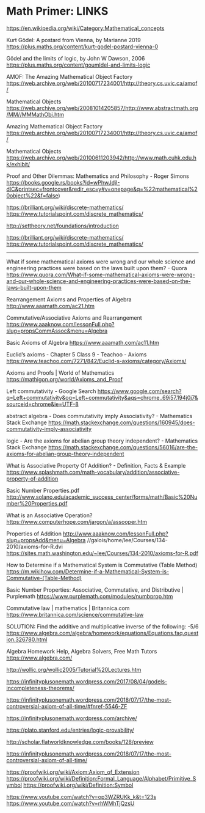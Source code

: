 # Math Primer: LINKS

https://en.wikipedia.org/wiki/Category:Mathematical_concepts


Kurt Gödel: A postard from Vienna, by Marianne 2019
https://plus.maths.org/content/kurt-godel-postard-vienna-0

Gödel and the limits of logic, by John W Dawson, 2006
https://plus.maths.org/content/goumldel-and-limits-logic


AMOF: The Amazing Mathematical Object Factory
https://web.archive.org/web/20100717234001/http://theory.cs.uvic.ca/amof/

Mathematical Objects
https://web.archive.org/web/20081014205857/http://www.abstractmath.org/MM//MMMathObj.htm

Amazing Mathematical Object Factory
https://web.archive.org/web/20100717234001/http://theory.cs.uvic.ca/amof/

Mathematical Objects
https://web.archive.org/web/20100611203942/http://www.math.cuhk.edu.hk/exhibit/

Proof and Other Dilemmas: Mathematics and Philosophy - Roger Simons
https://books.google.rs/books?id=wPhwJdjI-dIC&printsec=frontcover&redir_esc=y#v=onepage&q=%22mathematical%20object%22&f=false)

https://brilliant.org/wiki/discrete-mathematics/
https://www.tutorialspoint.com/discrete_mathematics/


http://settheory.net/foundations/introduction


https://brilliant.org/wiki/discrete-mathematics/
https://www.tutorialspoint.com/discrete_mathematics/


---


What if some mathematical axioms were wrong and our whole science and engineering practices were based on the laws built upon them? - Quora
https://www.quora.com/What-if-some-mathematical-axioms-were-wrong-and-our-whole-science-and-engineering-practices-were-based-on-the-laws-built-upon-them

Rearrangement Axioms and Properties of Algebra
http://www.aaamath.com/ac21.htm

Commutative/Associative Axioms and Rearrangement
https://www.aaaknow.com/lessonFull.php?slug=propsCommAssoc&menu=Algebra

Basic Axioms of Algebra
https://www.aaamath.com/ac11.htm

Euclid’s axioms - Chapter 5 Class 9 - Teachoo - Axioms
https://www.teachoo.com/7271/842/Euclid-s-axioms/category/Axioms/

Axioms and Proofs | World of Mathematics
https://mathigon.org/world/Axioms_and_Proof

Left commutativity - Google Search
https://www.google.com/search?q=Left+commutativity&oq=Left+commutativity&aqs=chrome..69i57.194j0j7&sourceid=chrome&ie=UTF-8

abstract algebra - Does commutativity imply Associativity? - Mathematics Stack Exchange
https://math.stackexchange.com/questions/160945/does-commutativity-imply-associativity

logic - Are the axioms for abelian group theory independent? - Mathematics Stack Exchange
https://math.stackexchange.com/questions/56016/are-the-axioms-for-abelian-group-theory-independent


What is Associative Property Of Addition? - Definition, Facts & Example
https://www.splashmath.com/math-vocabulary/addition/associative-property-of-addition

Basic Number Properties.pdf
http://www.solano.edu/academic_success_center/forms/math/Basic%20Number%20Properties.pdf

What is an Associative Operation?
https://www.computerhope.com/jargon/a/assooper.htm

Properties of Addition
http://www.aaaknow.com/lessonFull.php?slug=propsAdd&menu=Algebra
//galois/home/lee/Courses/134-2010/axioms-for-R.dvi
https://sites.math.washington.edu/~lee/Courses/134-2010/axioms-for-R.pdf

How to Determine if a Mathematical System is Commutative (Table Method)
https://m.wikihow.com/Determine-if-a-Mathematical-System-is-Commutative-(Table-Method)

Basic Number Properties: Associative, Commutative, and Distributive | Purplemath
https://www.purplemath.com/modules/numbprop.htm

Commutative law | mathematics | Britannica.com
https://www.britannica.com/science/commutative-law

SOLUTION: Find the additive and multiplicative inverse of the following: -5/6
https://www.algebra.com/algebra/homework/equations/Equations.faq.question.326780.html

Algebra Homework Help, Algebra Solvers, Free Math Tutors
https://www.algebra.com/


http://wollic.org/wollic2005/Tutorial%20Lectures.htm

https://infinityplusonemath.wordpress.com/2017/08/04/godels-incompleteness-theorems/

https://infinityplusonemath.wordpress.com/2018/07/17/the-most-controversial-axiom-of-all-time/#fnref-5546-ZF

https://infinityplusonemath.wordpress.com/archive/

https://plato.stanford.edu/entries/logic-provability/

http://scholar.flatworldknowledge.com/books/128/preview

https://infinityplusonemath.wordpress.com/2018/07/17/the-most-controversial-axiom-of-all-time/

https://proofwiki.org/wiki/Axiom:Axiom_of_Extension
https://proofwiki.org/wiki/Definition:Formal_Language/Alphabet/Primitive_Symbol
https://proofwiki.org/wiki/Definition:Symbol


https://www.youtube.com/watch?v=op3WZRUKk_k&t=123s
https://www.youtube.com/watch?v=rhWMhTjQzsU
